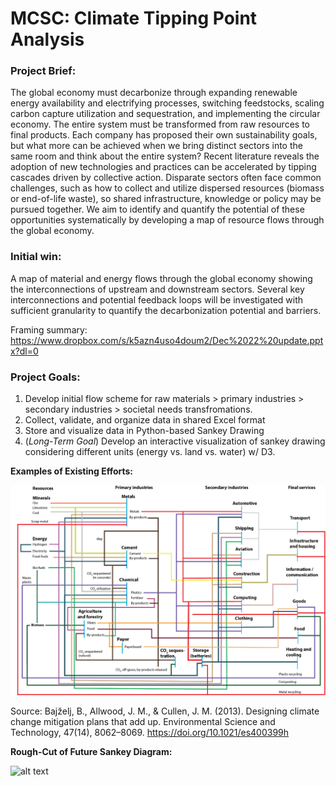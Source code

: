 # **MCSC: Climate Tipping Point Analysis** 

### **Project Brief**: 

<p>The global economy must decarbonize through expanding renewable energy availability and electrifying processes, switching feedstocks, scaling carbon capture utilization and sequestration, and implementing the circular economy. The entire system must be transformed from raw resources to final products. Each company has proposed their own sustainability goals, but what more can be achieved when we bring distinct sectors into the same room and think about the entire system? Recent literature reveals the adoption of new technologies and practices can be accelerated by tipping cascades driven by collective action. Disparate sectors often face common challenges, such as how to collect and utilize dispersed resources (biomass or end-of-life waste), so shared infrastructure, knowledge or policy may be pursued together. We aim to identify and quantify the potential of these opportunities systematically by developing a map of resource flows through the global economy.</p> 

### Initial win:

A map of material and energy flows through the global economy showing the interconnections of upstream and downstream sectors. Several key interconnections and potential feedback loops will be investigated with sufficient granularity to quantify the decarbonization potential and barriers.

Framing summary: https://www.dropbox.com/s/k5azn4uso4doum2/Dec%2022%20update.pptx?dl=0

### Project Goals: 

1. Develop initial flow scheme for raw materials > primary industries > secondary industries > societal needs transfromations. 
2. Collect, validate, and organize data in shared Excel format 
3. Store and visualize data in Python-based Sankey Drawing 
4. (*Long-Term Goal*) Develop an interactive visualization of sankey drawing considering different units (energy vs. land vs. water) w/ D3. 

**Examples of Existing Efforts:**

![alt text](https://github.com/lamaoudi/climatetippingpoint/blob/main/SampleSankey_Katie.png?raw=true)

Source: Bajželj, B., Allwood, J. M., & Cullen, J. M. (2013). Designing climate change mitigation plans that add up. Environmental Science and Technology, 47(14), 8062–8069. https://doi.org/10.1021/es400399h

**Rough-Cut of Future Sankey Diagram:**

![alt text](https://github.com/lamaoudi/climatetippingpoint/blob/main/Bajželj_2013_GlobalSankey.png?raw=true)
